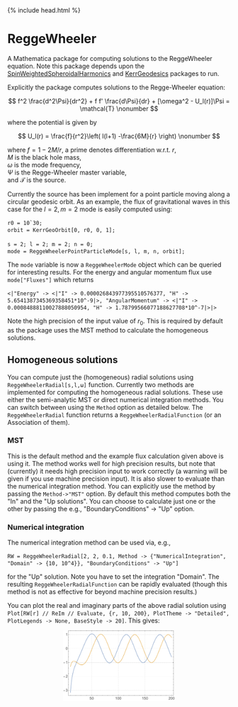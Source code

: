 {% include head.html %}

# ReggeWheeler

A Mathematica package for computing solutions to the ReggeWheeler equation. Note this package depends upon the [SpinWeightedSpheroidalHarmonics](https://bhptoolkit.org/SpinWeightedSpheroidalHarmonics/) and [KerrGeodesics](https://bhptoolkit.org/KerrGeodesics/) packages to run.

Explicitly the package computes solutions to the Regge-Wheeler equation:

$$ f^2 \frac{d^2\Psi}{dr^2} + f f' \frac{d\Psi}{dr} + [\omega^2 - U_l(r)]\Psi = \mathcal{T} \nonumber $$

where the potential is given by

$$ U_l(r) = \frac{f}{r^2}\left( l(l+1) -\frac{6M}{r} \right) \nonumber $$

where $f = 1-2M/r$, a prime denotes differentiation w.r.t. $r$,  
$M$ is the black hole mass,  
$\omega$ is the mode frequency,  
$\Psi$ is the Regge-Wheeler master variable,  
and $\mathcal{T}$ is the source.


Currently the source has been implement for a point particle moving along a circular geodesic orbit. As an example, the flux of gravitational waves in this case for the $l=2,m=2$ mode is easily computed using:

```
r0 = 10`30;
orbit = KerrGeoOrbit[0, r0, 0, 1];

s = 2; l = 2; m = 2; n = 0;
mode = ReggeWheelerPointParticleMode[s, l, m, n, orbit];
```
The `mode` variable is now a `ReggeWheelerMode` object which can be queried for interesting results. For the energy and angular momentum flux use `mode["Fluxes"]` which returns 
```
<|"Energy" -> <|"I" -> 0.000026843977395510576377, "H" -> 5.6541387345369358451*10^-9|>, "AngularMomentum" -> <|"I" -> 0.00084888110027888050954, "H" -> 1.78799566077188627708*10^-7|>|>
```

Note the high precision of the input value of $r_0$. This is required by default as the package uses the MST method to calculate the homogeneous solutions.

## Homogeneous solutions

You can compute just the (homogeneous) radial solutions using `ReggeWheelerRadial[s,l,ω]` function. Currently two methods are implemented for computing the homogeneous radial solutions. These use either the semi-analytic MST or direct numerical integration methods. You can switch between using the `Method` option as detailed below. The `ReggeWheelerRadial` function returns a `ReggeWheelerRadialFunction` (or an Association of them).


### MST

This is the default method and the example flux calculation given above is using it. The method works well for high precision results, but note that (currently) it needs high precision input to work correctly (a warning will be given if you use machine precision input). It is also slower to evaluate than the numerical integration method. You can explicitly use the method by passing the `Method->"MST"` option. By default this method computes both the "In" and the "Up solutions". You can choose to calculate just one or the other by passing the e.g., "BoundaryConditions" -> "Up" option.

### Numerical integration

The numerical integration method can be used via, e.g.,

```
RW = ReggeWheelerRadial[2, 2, 0.1, Method -> {"NumericalIntegration", "Domain" -> {10, 10^4}}, "BoundaryConditions" -> "Up"]
```
for the "Up" solution. Note you have to set the integration "Domain". The resulting `ReggeWheelerRadialFunction` can be rapidly evaluated (though this method is not as effective for beyond machine precision results.)

You can plot the real and imaginary parts of the above radial solution using `Plot[RW[r] // ReIm // Evaluate, {r, 10, 200}, PlotTheme -> "Detailed",
  PlotLegends -> None, BaseStyle -> 20]`. This gives:
  
  <p align="center"><img width="50%" src="RW_radial_plot.png" alt="ReggeWheelerRadial plot"/></p>

